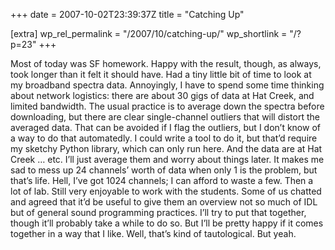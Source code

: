 +++
date = 2007-10-02T23:39:37Z
title = "Catching Up"

[extra]
wp_rel_permalink = "/2007/10/catching-up/"
wp_shortlink = "/?p=23"
+++

Most of today was SF homework. Happy with the result, though, as always, took
longer than it felt it should have.  Had a tiny little bit of time to look at
my broadband spectra data. Annoyingly, I have to spend some time thinking
about network logistics: there are about 30 gigs of data at Hat Creek, and
limited bandwidth. The usual practice is to average down the spectra before
downloading, but there are clear single-channel outliers that will distort the
averaged data. That can be avoided if I flag the outliers, but I don’t know of
a way to do that automatedly. I could write a tool to do it, but that’d
require my sketchy Python library, which can only run here. And the data are
at Hat Creek … etc. I’ll just average them and worry about things later. It
makes me sad to mess up 24 channels’ worth of data when only 1 is the problem,
but that’s life. Hell, I’ve got 1024 channels; I can afford to waste a few.
Then a lot of lab. Still very enjoyable to work with the students. Some of us
chatted and agreed that it’d be useful to give them an overview not so much of
IDL but of general sound programming practices. I’ll try to put that together,
though it’ll probably take a while to do so. But I’ll be pretty happy if it
comes together in a way that I like. Well, that’s kind of tautological. But
yeah.
